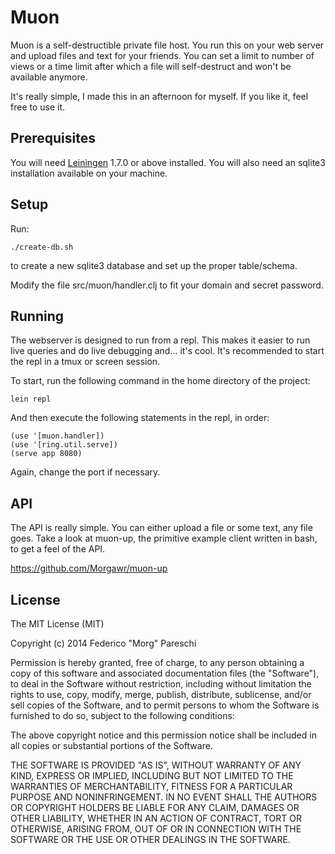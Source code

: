 # Muon

Muon is a self-destructible private file host. You run this on your web server and upload files
and text for your friends. You can set a limit to number of views or a time limit after which a
file will self-destruct and won't be available anymore.

It's really simple, I made this in an afternoon for myself. If you like it, feel free to use it.

## Prerequisites

You will need [Leiningen][1] 1.7.0 or above installed.
You will also need an sqlite3 installation available on your machine.

[1]: https://github.com/technomancy/leiningen

## Setup

Run:

    ./create-db.sh

to create a new sqlite3 database and set up the proper table/schema.

Modify the file src/muon/handler.clj to fit your domain and secret
password.

## Running

The webserver is designed to run from a repl. This makes it easier to run live queries and do
live debugging and... it's cool. It's recommended to start the repl in a tmux or screen session.

To start, run the following command in the home directory of the project:

    lein repl

And then execute the following statements in the repl, in order:

    (use '[muon.handler])
    (use '[ring.util.serve])
    (serve app 8080)

Again, change the port if necessary.

## API

The API is really simple. You can either upload a file or some text, any file goes.
Take a look at muon-up, the primitive example client written in bash, to get a feel of the API.

https://github.com/Morgawr/muon-up

## License

The MIT License (MIT)

Copyright (c) 2014 Federico "Morg" Pareschi

Permission is hereby granted, free of charge, to any person obtaining a copy
of this software and associated documentation files (the "Software"), to deal
in the Software without restriction, including without limitation the rights
to use, copy, modify, merge, publish, distribute, sublicense, and/or sell
copies of the Software, and to permit persons to whom the Software is
furnished to do so, subject to the following conditions:

The above copyright notice and this permission notice shall be included in
all copies or substantial portions of the Software.

THE SOFTWARE IS PROVIDED "AS IS", WITHOUT WARRANTY OF ANY KIND, EXPRESS OR
IMPLIED, INCLUDING BUT NOT LIMITED TO THE WARRANTIES OF MERCHANTABILITY,
FITNESS FOR A PARTICULAR PURPOSE AND NONINFRINGEMENT. IN NO EVENT SHALL THE
AUTHORS OR COPYRIGHT HOLDERS BE LIABLE FOR ANY CLAIM, DAMAGES OR OTHER
LIABILITY, WHETHER IN AN ACTION OF CONTRACT, TORT OR OTHERWISE, ARISING FROM,
OUT OF OR IN CONNECTION WITH THE SOFTWARE OR THE USE OR OTHER DEALINGS IN
THE SOFTWARE.

